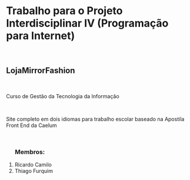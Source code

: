 <h1>Trabalho para o Projeto Interdisciplinar IV (Programação para Internet)</h1>
<br>
<h2 class="bg-dark">LojaMirrorFashion</h2>
<br>
<p> Curso de Gestão da Tecnologia da Informação</p>
<br>
<p>Site completo em dois idiomas para trabalho escolar baseado na Apostila Front End da Caelum</p>
<br>
<ol>
  <h3>Membros:</h3>
  <li>Ricardo Camilo</li>
  <li>Thiago Furquim</li>
</ol>
